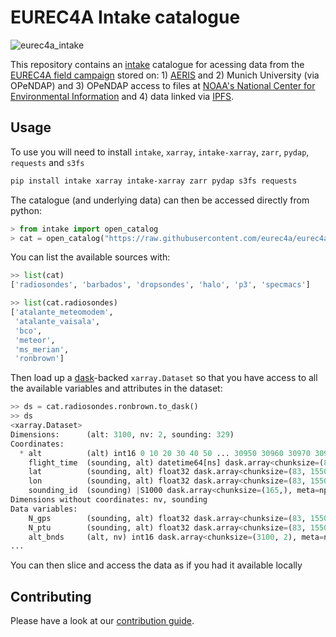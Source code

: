# EUREC4A Intake catalogue

![eurec4a_intake](https://github.com/eurec4a/eurec4a-intake/workflows/eurec4a_intake/badge.svg)

This repository contains an [intake](https://github.com/intake/intake)
catalogue for acessing data from  the [EUREC4A field
campaign](http://eurec4a.eu/) stored on: 1)
[AERIS](https://observations.ipsl.fr/aeris/eurec4a/#/) and 2) Munich
University (via OPeNDAP) and 3) OPeNDAP access to files at
[NOAA's National Center for Environmental Information](https://www.ncei.noaa.gov/thredds-ocean/catalog/psl/atomic/catalog.html) and 4) data linked via [IPFS](https://ipfs.io/).


## Usage

To use you will need to install `intake`, `xarray`, `intake-xarray`,
`zarr`, `pydap`, `requests` and `s3fs`

```bash
pip install intake xarray intake-xarray zarr pydap s3fs requests
```

The catalogue (and underlying data) can then be accessed directly from python:

```python
> from intake import open_catalog
> cat = open_catalog("https://raw.githubusercontent.com/eurec4a/eurec4a-intake/master/catalog.yml")
```

You can list the available sources with:
```python
>> list(cat)
['radiosondes', 'barbados', 'dropsondes', 'halo', 'p3', 'specmacs']

>> list(cat.radiosondes)
['atalante_meteomodem',
 'atalante_vaisala',
 'bco',
 'meteor',
 'ms_merian',
 'ronbrown']
```

Then load up a [dask](https://github.com/dask/dask)-backed `xarray.Dataset` so
that you have access to all the available variables and attributes in the
dataset:

```python
>> ds = cat.radiosondes.ronbrown.to_dask()
>> ds
<xarray.Dataset>
Dimensions:      (alt: 3100, nv: 2, sounding: 329)
Coordinates:
  * alt          (alt) int16 0 10 20 30 40 50 ... 30950 30960 30970 30980 30990
    flight_time  (sounding, alt) datetime64[ns] dask.array<chunksize=(83, 775), meta=np.ndarray>
    lat          (sounding, alt) float32 dask.array<chunksize=(83, 1550), meta=np.ndarray>
    lon          (sounding, alt) float32 dask.array<chunksize=(83, 1550), meta=np.ndarray>
    sounding_id  (sounding) |S1000 dask.array<chunksize=(165,), meta=np.ndarray>
Dimensions without coordinates: nv, sounding
Data variables:
    N_gps        (sounding, alt) float32 dask.array<chunksize=(83, 1550), meta=np.ndarray>
    N_ptu        (sounding, alt) float32 dask.array<chunksize=(83, 1550), meta=np.ndarray>
    alt_bnds     (alt, nv) int16 dask.array<chunksize=(3100, 2), meta=np.ndarray>
...
```

You can then slice and access the data as if you had it available locally

## Contributing

Please have a look at our [contribution guide](CONTRIBUTING.md).
